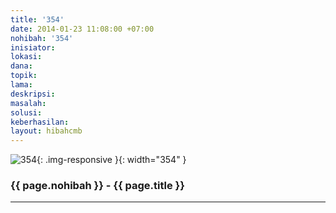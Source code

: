 ```yaml
---
title: '354'
date: 2014-01-23 11:08:00 +07:00
nohibah: '354'
inisiator: 
lokasi: 
dana: 
topik: 
lama: 
deskripsi: 
masalah: 
solusi: 
keberhasilan: 
layout: hibahcmb
---
```


![354](/static/img/hibahcmb/354.png){: .img-responsive }{: width="354" }

### {{ page.nohibah }} - {{ page.title }}

---
